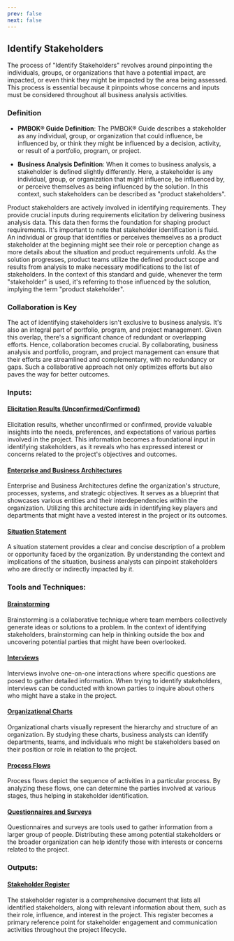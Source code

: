 ```yaml
---
prev: false
next: false
---
```


## Identify Stakeholders

The process of "Identify Stakeholders" revolves around pinpointing the individuals, groups, or organizations that have a potential impact, are impacted, or even think they might be impacted by the area being assessed. This process is essential because it pinpoints whose concerns and inputs must be considered throughout all business analysis activities.

### Definition

- **PMBOK® Guide Definition**: The PMBOK® Guide describes a stakeholder as any individual, group, or organization that could influence, be influenced by, or think they might be influenced by a decision, activity, or result of a portfolio, program, or project.

- **Business Analysis Definition**: When it comes to business analysis, a stakeholder is defined slightly differently. Here, a stakeholder is any individual, group, or organization that might influence, be influenced by, or perceive themselves as being influenced by the solution. In this context, such stakeholders can be described as "product stakeholders".

Product stakeholders are actively involved in identifying requirements. They provide crucial inputs during requirements elicitation by delivering business analysis data. This data then forms the foundation for shaping product requirements. It's important to note that stakeholder identification is fluid. An individual or group that identifies or perceives themselves as a product stakeholder at the beginning might see their role or perception change as more details about the situation and product requirements unfold. As the solution progresses, product teams utilize the defined product scope and results from analysis to make necessary modifications to the list of stakeholders. In the context of this standard and guide, whenever the term "stakeholder" is used, it's referring to those influenced by the solution, implying the term "product stakeholder".

### Collaboration is Key

The act of identifying stakeholders isn't exclusive to business analysis. It's also an integral part of portfolio, program, and project management. Given this overlap, there's a significant chance of redundant or overlapping efforts. Hence, collaboration becomes crucial. By collaborating, business analysis and portfolio, program, and project management can ensure that their efforts are streamlined and complementary, with no redundancy or gaps. Such a collaborative approach not only optimizes efforts but also paves the way for better outcomes.

### Inputs:

#### [Elicitation Results (Unconfirmed/Confirmed)](/content/gist/business-analysis/inputs-outputs/elicitation-results-unconfirmed-confirmed.md)

Elicitation results, whether unconfirmed or confirmed, provide valuable insights into the needs, preferences, and expectations of various parties involved in the project. This information becomes a foundational input in identifying stakeholders, as it reveals who has expressed interest or concerns related to the project's objectives and outcomes.

#### [Enterprise and Business Architectures](/content/gist/business-analysis/inputs-outputs/assessment-of-business-value.md)

Enterprise and Business Architectures define the organization's structure, processes, systems, and strategic objectives. It serves as a blueprint that showcases various entities and their interdependencies within the organization. Utilizing this architecture aids in identifying key players and departments that might have a vested interest in the project or its outcomes.

#### [Situation Statement](/content/gist/business-analysis/inputs-outputs/assessment-of-business-value.md)

A situation statement provides a clear and concise description of a problem or opportunity faced by the organization. By understanding the context and implications of the situation, business analysts can pinpoint stakeholders who are directly or indirectly impacted by it.

### Tools and Techniques:

#### [Brainstorming](/content/gist/business-analysis/tools-techniques/benchmarking.md)

Brainstorming is a collaborative technique where team members collectively generate ideas or solutions to a problem. In the context of identifying stakeholders, brainstorming can help in thinking outside the box and uncovering potential parties that might have been overlooked.

#### [Interviews](/content/gist/business-analysis/tools-techniques/benchmarking.md)

Interviews involve one-on-one interactions where specific questions are posed to gather detailed information. When trying to identify stakeholders, interviews can be conducted with known parties to inquire about others who might have a stake in the project.

#### [Organizational Charts](/content/gist/business-analysis/tools-techniques/benchmarking.md)

Organizational charts visually represent the hierarchy and structure of an organization. By studying these charts, business analysts can identify departments, teams, and individuals who might be stakeholders based on their position or role in relation to the project.

#### [Process Flows](/content/gist/business-analysis/tools-techniques/benchmarking.md)

Process flows depict the sequence of activities in a particular process. By analyzing these flows, one can determine the parties involved at various stages, thus helping in stakeholder identification.

#### [Questionnaires and Surveys](/content/gist/business-analysis/tools-techniques/benchmarking.md)

Questionnaires and surveys are tools used to gather information from a larger group of people. Distributing these among potential stakeholders or the broader organization can help identify those with interests or concerns related to the project.

### Outputs:

#### [Stakeholder Register](/content/gist/business-analysis/inputs-outputs/elicitation-results-unconfirmed-confirmed.md)

The stakeholder register is a comprehensive document that lists all identified stakeholders, along with relevant information about them, such as their role, influence, and interest in the project. This register becomes a primary reference point for stakeholder engagement and communication activities throughout the project lifecycle.
